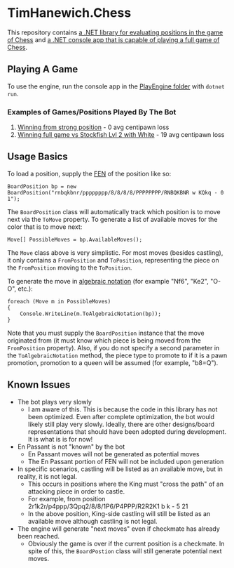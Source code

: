# TimHanewich.Chess
This repository contains [a .NET library for evaluating positions in the game of Chess](./src/) and [a .NET console app that is capable of playing a full game of Chess](./PlayEngine/).

## Playing A Game
To use the engine, run the console app in the [PlayEngine folder](./PlayEngine/) with `dotnet run`.

### Examples of Games/Positions Played By The Bot
1. [Winning from strong position](https://lichess.org/vDoBTFsl) - 0 avg centipawn loss
2. [Winning full game vs Stockfish Lvl 2 with White](https://lichess.org/NY1I6Dwm) - 19 avg centipawn loss

## Usage Basics
To load a position, supply the [FEN](https://en.wikipedia.org/wiki/Forsyth%E2%80%93Edwards_Notation) of the position like so:
```
BoardPosition bp = new BoardPosition("rnbqkbnr/pppppppp/8/8/8/8/PPPPPPPP/RNBQKBNR w KQkq - 0 1");
```
The `BoardPosition` class will automatically track which position is to move next via the `ToMove` property. To generate a list of available moves for the color that is to move next:
```
Move[] PossibleMoves = bp.AvailableMoves();
```
The `Move` class above is very simplistic. For most moves (besides castling), it only contains a `FromPosition` and `ToPosition`, representing the piece on the `FromPosition` moving to the `ToPosition`.

To generate the move in [algebraic notation](https://en.wikipedia.org/wiki/Algebraic_notation_(chess)) (for example "Nf6", "Ke2", "O-O", etc.):
```
foreach (Move m in PossibleMoves)
{
    Console.WriteLine(m.ToAlgebraicNotation(bp));
}
```
Note that you must supply the `BoardPosition` instance that the move originated from (it must know which piece is being moved from the `FromPosition` property). Also, if you do not specify a second parameter in the `ToAlgebraicNotation` method, the piece type to promote to if it is a pawn promotion, promotion to a queen will be assumed (for example, "b8=Q").


## Known Issues
- The bot plays very slowly
    - I am aware of this. This is because the code in this library has not been optimized. Even after complete optimization, the bot would likely still play very slowly. Ideally, there are other designs/board representations that should have been adopted during development. It is what is is for now!
- En Passant is not "known" by the bot
    - En Passant moves will not be generated as potential moves
    - The En Passant portion of FEN will not be included upon generation
- In specific scenarios, castling will be listed as an available move, but in reality, it is not legal.
    - This occurs in positions where the King must "cross the path" of an attacking piece in order to castle.
    - For example, from position 2r1k2r/p4ppp/3Qpq2/8/8/1P6/P4PPP/R2R2K1 b k - 5 21
    - In the above position, King-side castling will still be listed as an available move although castling is not legal.
- The engine will generate "next moves" even if checkmate has already been reached.
    - Obviously the game is over if the current position is a checkmate. In spite of this, the `BoardPostion` class will still generate potential next moves.